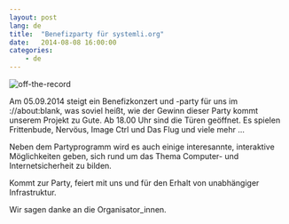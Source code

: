 ```yaml
---
layout: post
lang: de
title:  "Benefizparty für systemli.org"
date:   2014-08-08 16:00:00
categories:
    - de
---
```

![off-the-record](/assets/img/party_off_the_record.jpg)

Am 05.09.2014 steigt ein Benefizkonzert und -party für uns im ://about:blank, was soviel heißt, wie der Gewinn dieser Party kommt unserem Projekt zu Gute. Ab 18.00 Uhr sind die Türen geöffnet. Es spielen Frittenbude, Nervöus, Image Ctrl und Das Flug und viele mehr ... 

Neben dem Partyprogramm wird es auch einige interesannte, interaktive Möglichkeiten geben, sich rund um das Thema Computer- und Internetsicherheit zu bilden.

Kommt zur Party, feiert mit uns und für den Erhalt von unabhängiger Infrastruktur.

Wir sagen danke an die Organisator_innen.


